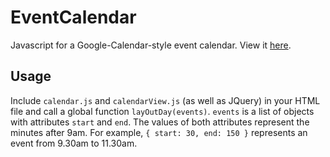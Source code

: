 # EventCalendar
Javascript for a Google-Calendar-style event calendar.
View it [here](http://psuteparuk.github.io/EventCalendar).

## Usage
Include `calendar.js` and `calendarView.js` (as well as JQuery) in your HTML file and call a global function `layOutDay(events)`.
`events` is a list of objects with attributes `start` and `end`. The values of both attributes represent the minutes after 9am.
For example, `{ start: 30, end: 150 }` represents an event from 9.30am to 11.30am.
